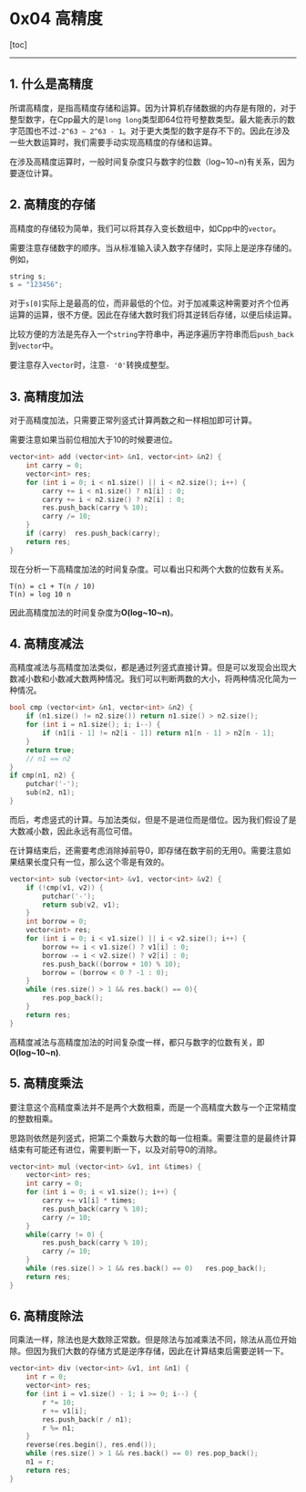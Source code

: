 # 0x04 高精度

[toc]

---

## 1. 什么是高精度

所谓高精度，是指高精度存储和运算。因为计算机存储数据的内存是有限的，对于整型数字，在Cpp最大的是`long long`类型即64位符号整数类型。最大能表示的数字范围也不过`-2^63 ~ 2^63 - 1`。对于更大类型的数字是存不下的。因此在涉及一些大数运算时，我们需要手动实现高精度的存储和运算。

在涉及高精度运算时，一般时间复杂度只与数字的位数（log~10~n)有关系，因为要逐位计算。

## 2. 高精度的存储

高精度的存储较为简单，我们可以将其存入变长数组中，如Cpp中的`vector`。

需要注意存储数字的顺序。当从标准输入读入数字存储时，实际上是逆序存储的。例如，

```cpp
string s;
s = "123456";
```

对于`s[0]`实际上是最高的位，而非最低的个位。对于加减乘这种需要对齐个位再运算的运算，很不方便。因此在存储大数时我们将其逆转后存储，以便后续运算。

比较方便的方法是先存入一个`string`字符串中，再逆序遍历字符串而后`push_back`到`vector`中。

要注意存入`vector`时，注意`- '0'`转换成整型。

## 3. 高精度加法

对于高精度加法，只需要正常列竖式计算两数之和一样相加即可计算。

需要注意如果当前位相加大于10的时候要进位。

```cpp
vector<int> add (vector<int> &n1, vector<int> &n2) {
    int carry = 0;
    vector<int> res;
    for (int i = 0; i < n1.size() || i < n2.size(); i++) {
        carry += i < n1.size() ? n1[i] : 0;
        carry += i < n2.size() ? n2[i] : 0;
        res.push_back(carry % 10);
        carry /= 10;
    }
    if (carry)	res.push_back(carry);
    return res;
}
```

现在分析一下高精度加法的时间复杂度。可以看出只和两个大数的位数有关系。

```
T(n) = c1 + T(n / 10)
T(n) = log 10 n
```

因此高精度加法的时间复杂度为**O(log~10~n)**。

## 4. 高精度减法

高精度减法与高精度加法类似，都是通过列竖式直接计算。但是可以发现会出现大数减小数和小数减大数两种情况。我们可以判断两数的大小，将两种情况化简为一种情况。

```cpp
bool cmp (vector<int> &n1, vector<int> &n2) {
    if (n1.size() != n2.size())	return n1.size() > n2.size();
    for (int i = n1.size(); i; i--) {
        if (n1[i - 1] != n2[i - 1])	return n1[n - 1] > n2[n - 1];
    }
    return true;
    // n1 == n2
}
if cmp(n1, n2) {
    putchar('-');
    sub(n2, n1);
}
```

而后，考虑竖式的计算。与加法类似，但是不是进位而是借位。因为我们假设了是大数减小数，因此永远有高位可借。

在计算结束后，还需要考虑消除掉前导0，即存储在数字前的无用0。需要注意如果结果长度只有一位，那么这个零是有效的。

```cpp
vector<int> sub (vector<int> &v1, vector<int> &v2) {
    if (!cmp(v1, v2)) {
        putchar('-');
        return sub(v2, v1);
    }
    int borrow = 0;
    vector<int> res;
    for (int i = 0; i < v1.size() || i < v2.size(); i++) {
        borrow += i < v1.size() ? v1[i] : 0;
        borrow -= i < v2.size() ? v2[i] : 0;
        res.push_back((borrow + 10) % 10);
        borrow = (borrow < 0 ? -1 : 0);
    }
    while (res.size() > 1 && res.back() == 0){
        res.pop_back();
    }
    return res;
}
```

高精度减法与高精度加法的时间复杂度一样，都只与数字的位数有关，即**O(log~10~n)**.

## 5. 高精度乘法

要注意这个高精度乘法并不是两个大数相乘，而是一个高精度大数与一个正常精度的整数相乘。

思路则依然是列竖式，把第二个乘数与大数的每一位相乘。需要注意的是最终计算结束有可能还有进位，需要判断一下，以及对前导0的消除。

```cpp
vector<int> mul (vector<int> &v1, int &times) {
    vector<int> res;
    int carry = 0;
    for (int i = 0; i < v1.size(); i++) {
        carry += v1[i] * times;
        res.push_back(carry % 10);
        carry /= 10;
    }
    while(carry != 0) {
        res.push_back(carry % 10);
        carry /= 10;
    }
    while (res.size() > 1 && res.back() == 0)   res.pop_back();
    return res;
}
```

## 6. 高精度除法

同乘法一样，除法也是大数除正常数。但是除法与加减乘法不同，除法从高位开始除。但因为我们大数的存储方式是逆序存储，因此在计算结束后需要逆转一下。

```cpp
vector<int> div (vector<int> &v1, int &n1) {
    int r = 0;
    vector<int> res;
    for (int i = v1.size() - 1; i >= 0; i--) {
        r *= 10;
        r += v1[i];
        res.push_back(r / n1);
        r %= n1;
    }
    reverse(res.begin(), res.end());
    while (res.size() > 1 && res.back() == 0) res.pop_back();
    n1 = r;
    return res;
}
```